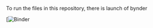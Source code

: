 To run the files in this repository, there is launch of bynder

[![Binder](https://mybinder.org/v2/gh/TheHornyDaddy/Curso_python_tsa2020/master)